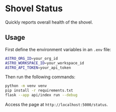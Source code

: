 # Shovel Status

Quickly reports overall health of the shovel.

## Usage

First define the environment variables in an `.env` file:

```bash
ASTRO_ORG_ID=your_org_id
ASTRO_WORKSPACE_ID=your_workspace_id
ASTRO_API_TOKEN=your_api_token
```

Then run the following commands:

```bash
python -m venv venv
pip install -r requirements.txt
flask --app api/index run --debug
```

Access the page at `http://localhost:5000/status`.
